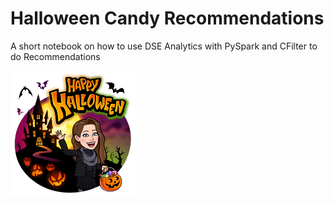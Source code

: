# Halloween Candy Recommendations 
A short notebook on how to use DSE Analytics with PySpark and CFilter to do Recommendations 

<img src="notebooks/images/happyHalloween.jpg" width="200" height="200">
